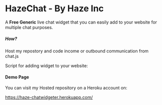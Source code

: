 # HazeChat - By Haze Inc

A **Free Generic** live chat widget that you can easily add to your website for multiple chat purposes. 


##### How?
Host my repostory and code income or outbound communication from chat.js

Script for adding widget to your website:

<script> 
    
    window.intergramServer = "Server url" //url where this repo is hosted
    
</script>

<script id="intergram" type="text/javascript" src="<Server url>/js/widget.js"></script>

#### Demo Page
You can visit my Hosted repository on a Heroku account on:

https://haze-chatwidgeter.herokuapp.com/

